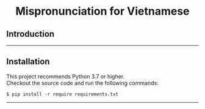 # <h1 align="center">Mispronunciation for Vietnamese</h1>

<div align="center">

</div>
    
## Introduction
---
## Installation
This project recommends Python 3.7 or higher.  
Checkout the source code and run the following commands:  
```
$ pip install -r require requirements.txt
```
---
